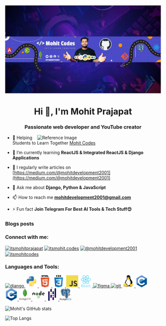 ![logo](https://github.com/mohitprajapat2001/mohitprajapat2001/blob/main/Banner%20Youtube.jpg)
<h1 align="center">Hi 👋, I'm Mohit Prajapat</h1>
<h3 align="center">Passionate web developer and YouTube creator</h3>
<img src="https://assets-v2.lottiefiles.com/a/08e519b4-7df9-11ee-82d8-07ca5cee586e/CGlkmmjtqA.gif" alt="Reference Image"
    width="400" align="right">


- 🔭 Helping Students to Learn Together [Mohit Codes](https://www.youtube.com/@ITSMOHITCODES)

- 🌱 I’m currently learning **ReactJS & Integrated ReactJS & Django Applications**

- 📝 I regularly write articles on [https://medium.com/@mohitdevelopment2001](https://medium.com/@mohitdevelopment2001)

- 💬 Ask me about **Django, Python & JavaScript**

- 📫 How to reach me **mohitdevelopment2001@gmail.com**

- ⚡ Fun fact **Join Telegram For Best AI Tools & Tech Stuff😊**

### Blogs posts
<!-- BLOG-POST-LIST:START -->
<!-- BLOG-POST-LIST:END -->

<h3 align="left">Connect with me:</h3>
<p align="left">
    <a href="https://linkedin.com/in/itsmohitprajapat" target="blank"><img align="center"
            src="https://raw.githubusercontent.com/rahuldkjain/github-profile-readme-generator/master/src/images/icons/Social/linked-in-alt.svg"
            alt="itsmohitprajapat" height="30" width="40" /></a>
    <a href="https://instagram.com/itsmohit.codes" target="blank"><img align="center"
            src="https://raw.githubusercontent.com/rahuldkjain/github-profile-readme-generator/master/src/images/icons/Social/instagram.svg"
            alt="itsmohit.codes" height="30" width="40" /></a>
    <a href="https://medium.com/@mohitdevelopment2001" target="blank"><img align="center"
            src="https://raw.githubusercontent.com/rahuldkjain/github-profile-readme-generator/master/src/images/icons/Social/medium.svg"
            alt="@mohitdevelopment2001" height="30" width="40" /></a>
    <a href="https://www.youtube.com/@itsmohitcodes" target="blank"><img align="center"
            src="https://raw.githubusercontent.com/rahuldkjain/github-profile-readme-generator/master/src/images/icons/Social/youtube.svg"
            alt="itsmohitcodes" height="30" width="40" /></a>
</p>

<h3 align="left">Languages and Tools:</h3>
<p align="left">
    <a href="https://www.youtube.com/@itsmohitcodes" target="_blank" rel="noreferrer"> <img
            src="https://cdn.worldvectorlogo.com/logos/django.svg" alt="django" width="40" height="40" /> </a>
    <a href="https://www.youtube.com/playlist?list=PLbBJseQLp5KDEY--8s-M7RFxTgsgGMMhK" target="_blank" rel="noreferrer"> <img
            src="https://raw.githubusercontent.com/devicons/devicon/master/icons/python/python-original.svg"
            alt="python" width="40" height="40" /> </a>
    <a href="https://www.youtube.com/playlist?list=PLbBJseQLp5KCCZuUJcYT_JsI-tMQl9RmX" target="_blank" rel="noreferrer"> <img
            src="https://raw.githubusercontent.com/devicons/devicon/master/icons/html5/html5-original-wordmark.svg"
            alt="html5" width="40" height="40" /> </a>
    <a href="https://www.youtube.com/playlist?list=PLbBJseQLp5KAVlVh7IGUj_9RjnKNS6krX/" target="_blank" rel="noreferrer"> <img
            src="https://raw.githubusercontent.com/devicons/devicon/master/icons/css3/css3-original-wordmark.svg"
            alt="css3" width="40" height="40" /> </a>
    <a href="https://www.youtube.com/playlist?list=PLbBJseQLp5KD8b6dcY2hySqI2ItVF1__8" target="_blank" rel="noreferrer"> <img
            src="https://raw.githubusercontent.com/devicons/devicon/master/icons/javascript/javascript-original.svg"
            alt="javascript" width="40" height="40" /> </a>
    <a href="https://reactjs.org/" target="_blank" rel="noreferrer"> <img
            src="https://raw.githubusercontent.com/devicons/devicon/master/icons/react/react-original-wordmark.svg"
            alt="react" width="40" height="40" /> </a>
    <a href="https://www.figma.com/" target="_blank" rel="noreferrer">
        <img src="https://www.vectorlogo.zone/logos/figma/figma-icon.svg" alt="figma" width="40" height="40" /> </a>
    <a href="https://git-scm.com/" target="_blank" rel="noreferrer"> <img
            src="https://www.vectorlogo.zone/logos/git-scm/git-scm-icon.svg" alt="git" width="40" height="40" /> </a>
    <a href="https://www.linux.org/" target="_blank" rel="noreferrer"> <img
            src="https://raw.githubusercontent.com/devicons/devicon/master/icons/linux/linux-original.svg" alt="linux"
            width="40" height="40" /> </a>
    <a href="https://www.cprogramming.com/" target="_blank" rel="noreferrer"> <img
            src="https://raw.githubusercontent.com/devicons/devicon/master/icons/c/c-original.svg" alt="c" width="40"
            height="40" /> </a>
    <a href="https://www.w3schools.com/cpp/" target="_blank" rel="noreferrer"> <img
            src="https://raw.githubusercontent.com/devicons/devicon/master/icons/cplusplus/cplusplus-original.svg"
            alt="cplusplus" width="40" height="40" /> </a>
    <a href="https://www.youtube.com/playlist?list=PLbBJseQLp5KCRJ7TikEGDVWE1w8rCB61u" target="_blank" rel="noreferrer"> <img
            src="https://raw.githubusercontent.com/devicons/devicon/master/icons/mongodb/mongodb-original-wordmark.svg"
            alt="mongodb" width="40" height="40" /> </a>
    <a href="https://nodejs.org" target="_blank" rel="noreferrer">
        <img src="https://raw.githubusercontent.com/devicons/devicon/master/icons/nodejs/nodejs-original-wordmark.svg"
            alt="nodejs" width="40" height="40" /> </a>
    <a href="https://youtu.be/4JurQ5zfzoA" target="_blank" rel="noreferrer"> <img    src="https://raw.githubusercontent.com/devicons/devicon/2ae2a900d2f041da66e950e4d48052658d850630/icons/pandas/pandas-original.svg"
            alt="pandas" width="40" height="40" /> </a>
    <a href="https://www.youtube.com/playlist?list=PLbBJseQLp5KCRJ7TikEGDVWE1w8rCB61u" target="_blank" rel="noreferrer"> <img
            src="https://raw.githubusercontent.com/devicons/devicon/master/icons/postgresql/postgresql-original-wordmark.svg"
            alt="postgresql" width="40" height="40" /> </a>
</p>

![Mohit's GitHub stats](https://github-readme-stats.vercel.app/api?username=mohitprajapat2001&show_icons=true&theme=dark&rank_icon=github)

![Top Langs](https://github-readme-stats.vercel.app/api/top-langs/?username=mohitprajapat2001&hide_progress=true)

